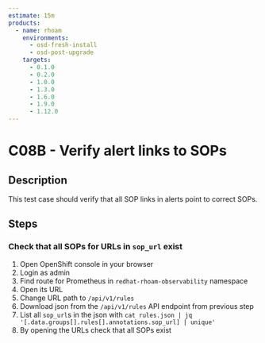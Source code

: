 ```yaml
---
estimate: 15m
products:
  - name: rhoam
    environments:
      - osd-fresh-install
      - osd-post-upgrade
    targets:
      - 0.1.0
      - 0.2.0
      - 1.0.0
      - 1.3.0
      - 1.6.0
      - 1.9.0
      - 1.12.0
---
```


# C08B - Verify alert links to SOPs

## Description

This test case should verify that all SOP links in alerts point to correct SOPs.

## Steps

### Check that all SOPs for URLs in `sop_url` exist

1. Open OpenShift console in your browser
2. Login as admin
3. Find route for Prometheus in `redhat-rhoam-observability` namespace
4. Open its URL
5. Change URL path to `/api/v1/rules`
6. Download json from the `/api/v1/rules` API endpoint from previous step
7. List all `sop_url`s in the json with `cat rules.json | jq '[.data.groups[].rules[].annotations.sop_url] | unique'`
8. By opening the URLs check that all SOPs exist
